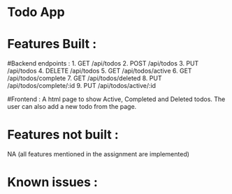 # Todo App 

# Features Built :
  #Backend endpoints :
    1. GET /api/todos
    2. POST /api/todos
    3. PUT /api/todos
    4. DELETE /api/todos
    5. GET /api/todos/active
    6. GET /api/todos/complete
    7. GET /api/todos/deleted
    8. PUT /api/todos/complete/:id
    9. PUT /api/todos/active/:id
    
  #Frontend :
    A html page to show Active, Completed and Deleted todos. The user can also add a new todo from the page. 
    
# Features not built :
  NA (all features mentioned in the assignment are implemented)

# Known issues :

